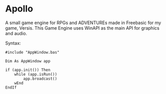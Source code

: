 # Apollo
A small game engine for RPGs and ADVENTUREs made in Freebasic for my game, Versis.
This Game Engine uses WinAPI as the main API for graphics and audio.

Syntax:
```basic
#include "AppWindow.bas"

Dim As AppWindow app

if (app.init()) Then
	while (app.isRun())
		app.broadcast()
	wEnd
EndIf
```
